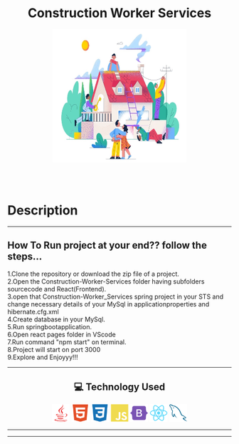 <h1 align="center"> Construction Worker Services </h1>
<p align="center">
<img height="300" width="300"  src="https://github.com/Amol015/Construction-Worker-Services/blob/main/Images/Home/Homepage.jpg">
</p>
<br/>
<br/>


# Description

<hr>

<h2> How To Run project at your end?? follow the steps...</h2>

<p>
1.Clone the repository or download the zip file of a project.<br/>
2.Open the Construction-Worker-Services folder having subfolders sourcecode and React(Frontend).<br/>
3.open that Construction-Worker_Services spring project in your STS and change necessary details of your MySql in applicationproperties and hibernate.cfg.xml <br/>
4.Create database in your MySql.<br/>
5.Run springbootapplication.<br/>
6.Open react pages folder in VScode<br/>
7.Run command "npm start" on terminal.<br/>
8.Project will start on port 3000<br/>
9.Explore and Enjoyyy!!!<br/>
</p>
<hr>
<h2 align="center"> 💻 Technology Used </h2>
<p align="center">
 
<img height="40" src="https://github.com/devicons/devicon/blob/master/icons/java/java-plain.svg">
<img height="40" src="https://github.com/devicons/devicon/blob/master/icons/html5/html5-plain.svg">
<img height="40" src="https://github.com/devicons/devicon/blob/master/icons/css3/css3-plain.svg">
<img height="40" src="https://github.com/devicons/devicon/blob/master/icons/javascript/javascript-plain.svg">
<img height="40" src="https://github.com/devicons/devicon/blob/master/icons/bootstrap/bootstrap-plain.svg">
<img height="40" src="https://github.com/devicons/devicon/blob/master/icons/react/react-original.svg">
<img height="40" src="https://github.com/devicons/devicon/blob/master/icons/mysql/mysql-plain.svg">
</p>
 <hr/>
 <hr>
